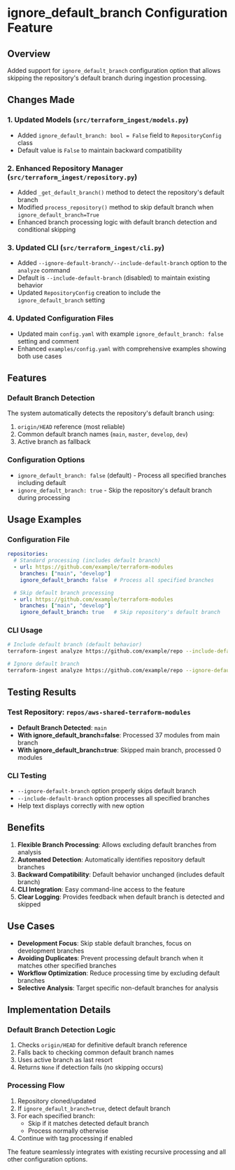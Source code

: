 # ignore_default_branch Configuration Feature

## Overview
Added support for `ignore_default_branch` configuration option that allows skipping the repository's default branch during ingestion processing.

## Changes Made

### 1. Updated Models (`src/terraform_ingest/models.py`)
- Added `ignore_default_branch: bool = False` field to `RepositoryConfig` class
- Default value is `False` to maintain backward compatibility

### 2. Enhanced Repository Manager (`src/terraform_ingest/repository.py`)
- Added `_get_default_branch()` method to detect the repository's default branch
- Modified `process_repository()` method to skip default branch when `ignore_default_branch=True`
- Enhanced branch processing logic with default branch detection and conditional skipping

### 3. Updated CLI (`src/terraform_ingest/cli.py`)
- Added `--ignore-default-branch/--include-default-branch` option to the `analyze` command
- Default is `--include-default-branch` (disabled) to maintain existing behavior
- Updated `RepositoryConfig` creation to include the `ignore_default_branch` setting

### 4. Updated Configuration Files
- Updated main `config.yaml` with example `ignore_default_branch: false` setting and comment
- Enhanced `examples/config.yaml` with comprehensive examples showing both use cases

## Features

### Default Branch Detection
The system automatically detects the repository's default branch using:
1. `origin/HEAD` reference (most reliable)
2. Common default branch names (`main`, `master`, `develop`, `dev`)
3. Active branch as fallback

### Configuration Options
- `ignore_default_branch: false` (default) - Process all specified branches including default
- `ignore_default_branch: true` - Skip the repository's default branch during processing

## Usage Examples

### Configuration File
```yaml
repositories:
  # Standard processing (includes default branch)
  - url: https://github.com/example/terraform-modules
    branches: ["main", "develop"]
    ignore_default_branch: false  # Process all specified branches

  # Skip default branch processing  
  - url: https://github.com/example/terraform-modules
    branches: ["main", "develop"] 
    ignore_default_branch: true   # Skip repository's default branch
```

### CLI Usage
```bash
# Include default branch (default behavior)
terraform-ingest analyze https://github.com/example/repo --include-default-branch

# Ignore default branch
terraform-ingest analyze https://github.com/example/repo --ignore-default-branch
```

## Testing Results

### Test Repository: `repos/aws-shared-terraform-modules`
- **Default Branch Detected**: `main`
- **With ignore_default_branch=false**: Processed 37 modules from main branch
- **With ignore_default_branch=true**: Skipped main branch, processed 0 modules

### CLI Testing
- `--ignore-default-branch` option properly skips default branch
- `--include-default-branch` option processes all specified branches
- Help text displays correctly with new option

## Benefits

1. **Flexible Branch Processing**: Allows excluding default branches from analysis
2. **Automated Detection**: Automatically identifies repository default branches
3. **Backward Compatibility**: Default behavior unchanged (includes default branch)
4. **CLI Integration**: Easy command-line access to the feature
5. **Clear Logging**: Provides feedback when default branch is detected and skipped

## Use Cases

- **Development Focus**: Skip stable default branches, focus on development branches
- **Avoiding Duplicates**: Prevent processing default branch when it matches other specified branches
- **Workflow Optimization**: Reduce processing time by excluding default branches
- **Selective Analysis**: Target specific non-default branches for analysis

## Implementation Details

### Default Branch Detection Logic
1. Checks `origin/HEAD` for definitive default branch reference
2. Falls back to checking common default branch names
3. Uses active branch as last resort
4. Returns `None` if detection fails (no skipping occurs)

### Processing Flow
1. Repository cloned/updated
2. If `ignore_default_branch=true`, detect default branch
3. For each specified branch:
   - Skip if it matches detected default branch
   - Process normally otherwise
4. Continue with tag processing if enabled

The feature seamlessly integrates with existing recursive processing and all other configuration options.